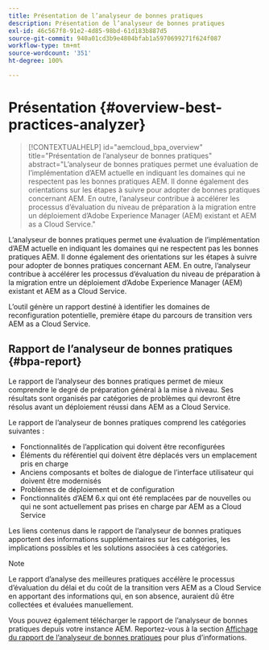 ```yaml
---
title: Présentation de l’analyseur de bonnes pratiques
description: Présentation de l’analyseur de bonnes pratiques
exl-id: 46c567f8-91e2-4d85-98bd-61d183b887d5
source-git-commit: 940a01cd3b9e4804bfab1a5970699271f624f087
workflow-type: tm+mt
source-wordcount: '351'
ht-degree: 100%

---
```


# Présentation {#overview-best-practices-analyzer}

>[!CONTEXTUALHELP]
>id="aemcloud_bpa_overview"
>title="Présentation de l’analyseur de bonnes pratiques"
>abstract="L’analyseur de bonnes pratiques permet une évaluation de l’implémentation d’AEM actuelle en indiquant les domaines qui ne respectent pas les bonnes pratiques AEM. Il donne également des orientations sur les étapes à suivre pour adopter de bonnes pratiques concernant AEM. En outre, l’analyseur contribue à accélérer les processus d’évaluation du niveau de préparation à la migration entre un déploiement d’Adobe Experience Manager (AEM) existant et AEM as a Cloud Service."

L’analyseur de bonnes pratiques permet une évaluation de l’implémentation d’AEM actuelle en indiquant les domaines qui ne respectent pas les bonnes pratiques AEM. Il donne également des orientations sur les étapes à suivre pour adopter de bonnes pratiques concernant AEM. En outre, l’analyseur contribue à accélérer les processus d’évaluation du niveau de préparation à la migration entre un déploiement d’Adobe Experience Manager (AEM) existant et AEM as a Cloud Service.

L’outil génère un rapport destiné à identifier les domaines de reconfiguration potentielle, première étape du parcours de transition vers AEM as a Cloud Service.

## Rapport de l’analyseur de bonnes pratiques {#bpa-report}

Le rapport de l’analyseur des bonnes pratiques permet de mieux comprendre le degré de préparation général à la mise à niveau. Ses résultats sont organisés par catégories de problèmes qui devront être résolus avant un déploiement réussi dans AEM as a Cloud Service.

Le rapport de l’analyseur de bonnes pratiques comprend les catégories suivantes :

* Fonctionnalités de l’application qui doivent être reconfigurées
* Éléments du référentiel qui doivent être déplacés vers un emplacement pris en charge
* Anciens composants et boîtes de dialogue de l’interface utilisateur qui doivent être modernisés
* Problèmes de déploiement et de configuration
* Fonctionnalités d’AEM 6.x qui ont été remplacées par de nouvelles ou qui ne sont actuellement pas prises en charge par AEM as a Cloud Service

Les liens contenus dans le rapport de l’analyseur de bonnes pratiques apportent des informations supplémentaires sur les catégories, les implications possibles et les solutions associées à ces catégories.

>[!NOTE]
>Le rapport d’analyse des meilleures pratiques accélère le processus d’évaluation du délai et du coût de la transition vers AEM as a Cloud Service en apportant des informations qui, en son absence, auraient dû être collectées et évaluées manuellement.

Vous pouvez également télécharger le rapport de l’analyseur de bonnes pratiques depuis votre instance AEM. Reportez-vous à la section [Affichage du rapport de l’analyseur de bonnes pratiques](/help/journey-migration/best-practices-analyzer/using-best-practices-analyzer.md#viewing-report) pour plus d’informations.

